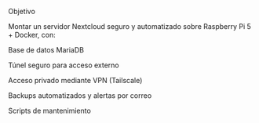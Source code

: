 Objetivo

Montar un servidor Nextcloud seguro y automatizado sobre Raspberry Pi 5 + Docker, con:

Base de datos MariaDB

Túnel seguro para acceso externo

Acceso privado mediante VPN (Tailscale)

Backups automatizados y alertas por correo

Scripts de mantenimiento
